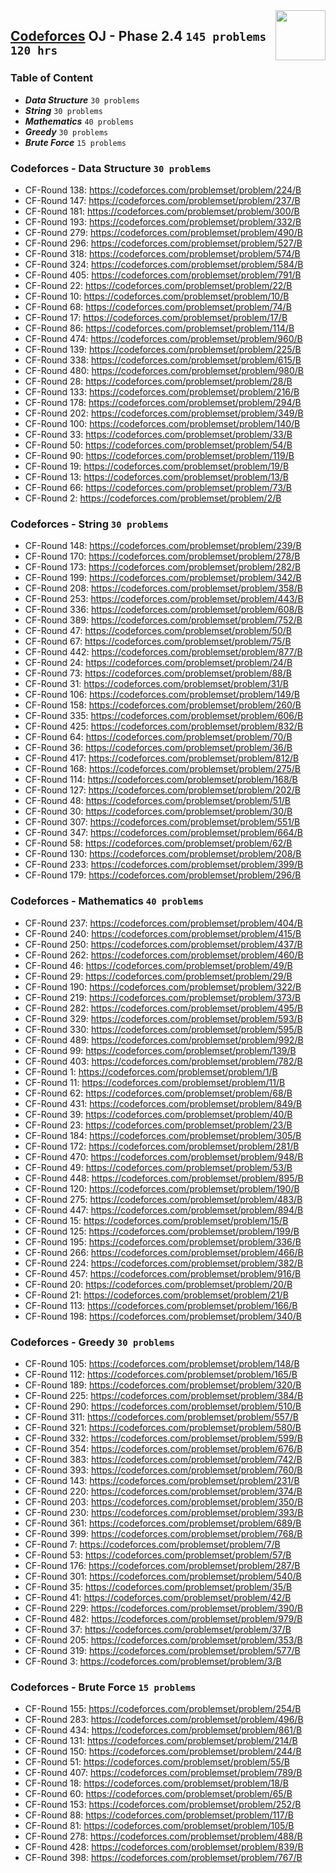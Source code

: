 <img align="right" width="80" height="80" src="https://github.com/cs-MohamedAyman/Problem-Solving-Training/blob/master/online-judges-logos/codeforces.jpg">

## [Codeforces](https://codeforces.com/) OJ - Phase 2.4 `145 problems` `120 hrs`

### Table of Content

- ***Data Structure*** `30 problems`
- ***String***         `30 problems`
- ***Mathematics***    `40 problems`
- ***Greedy***         `30 problems`
- ***Brute Force***    `15 problems`

### Codeforces - Data Structure `30 problems`

- CF-Round 138: https://codeforces.com/problemset/problem/224/B
- CF-Round 147: https://codeforces.com/problemset/problem/237/B
- CF-Round 181: https://codeforces.com/problemset/problem/300/B
- CF-Round 193: https://codeforces.com/problemset/problem/332/B
- CF-Round 279: https://codeforces.com/problemset/problem/490/B
- CF-Round 296: https://codeforces.com/problemset/problem/527/B
- CF-Round 318: https://codeforces.com/problemset/problem/574/B
- CF-Round 324: https://codeforces.com/problemset/problem/584/B
- CF-Round 405: https://codeforces.com/problemset/problem/791/B
- CF-Round 22: https://codeforces.com/problemset/problem/22/B
- CF-Round 10: https://codeforces.com/problemset/problem/10/B
- CF-Round 68: https://codeforces.com/problemset/problem/74/B
- CF-Round 17: https://codeforces.com/problemset/problem/17/B
- CF-Round 86: https://codeforces.com/problemset/problem/114/B
- CF-Round 474: https://codeforces.com/problemset/problem/960/B
- CF-Round 139: https://codeforces.com/problemset/problem/225/B
- CF-Round 338: https://codeforces.com/problemset/problem/615/B
- CF-Round 480: https://codeforces.com/problemset/problem/980/B
- CF-Round 28: https://codeforces.com/problemset/problem/28/B
- CF-Round 133: https://codeforces.com/problemset/problem/216/B
- CF-Round 178: https://codeforces.com/problemset/problem/294/B
- CF-Round 202: https://codeforces.com/problemset/problem/349/B
- CF-Round 100: https://codeforces.com/problemset/problem/140/B
- CF-Round 33: https://codeforces.com/problemset/problem/33/B
- CF-Round 50: https://codeforces.com/problemset/problem/54/B
- CF-Round 90: https://codeforces.com/problemset/problem/119/B
- CF-Round 19: https://codeforces.com/problemset/problem/19/B
- CF-Round 13: https://codeforces.com/problemset/problem/13/B
- CF-Round 66: https://codeforces.com/problemset/problem/73/B
- CF-Round 2: https://codeforces.com/problemset/problem/2/B

### Codeforces - String `30 problems`

- CF-Round 148: https://codeforces.com/problemset/problem/239/B
- CF-Round 170: https://codeforces.com/problemset/problem/278/B
- CF-Round 173: https://codeforces.com/problemset/problem/282/B
- CF-Round 199: https://codeforces.com/problemset/problem/342/B
- CF-Round 208: https://codeforces.com/problemset/problem/358/B
- CF-Round 253: https://codeforces.com/problemset/problem/443/B
- CF-Round 336: https://codeforces.com/problemset/problem/608/B
- CF-Round 389: https://codeforces.com/problemset/problem/752/B
- CF-Round 47: https://codeforces.com/problemset/problem/50/B
- CF-Round 67: https://codeforces.com/problemset/problem/75/B
- CF-Round 442: https://codeforces.com/problemset/problem/877/B
- CF-Round 24: https://codeforces.com/problemset/problem/24/B
- CF-Round 73: https://codeforces.com/problemset/problem/88/B
- CF-Round 31: https://codeforces.com/problemset/problem/31/B
- CF-Round 106: https://codeforces.com/problemset/problem/149/B
- CF-Round 158: https://codeforces.com/problemset/problem/260/B
- CF-Round 335: https://codeforces.com/problemset/problem/606/B
- CF-Round 425: https://codeforces.com/problemset/problem/832/B
- CF-Round 64: https://codeforces.com/problemset/problem/70/B
- CF-Round 36: https://codeforces.com/problemset/problem/36/B
- CF-Round 417: https://codeforces.com/problemset/problem/812/B
- CF-Round 168: https://codeforces.com/problemset/problem/275/B
- CF-Round 114: https://codeforces.com/problemset/problem/168/B
- CF-Round 127: https://codeforces.com/problemset/problem/202/B
- CF-Round 48: https://codeforces.com/problemset/problem/51/B
- CF-Round 30: https://codeforces.com/problemset/problem/30/B
- CF-Round 307: https://codeforces.com/problemset/problem/551/B
- CF-Round 347: https://codeforces.com/problemset/problem/664/B
- CF-Round 58: https://codeforces.com/problemset/problem/62/B
- CF-Round 130: https://codeforces.com/problemset/problem/208/B
- CF-Round 233: https://codeforces.com/problemset/problem/399/B
- CF-Round 179: https://codeforces.com/problemset/problem/296/B

### Codeforces - Mathematics `40 problems`

- CF-Round 237: https://codeforces.com/problemset/problem/404/B
- CF-Round 240: https://codeforces.com/problemset/problem/415/B
- CF-Round 250: https://codeforces.com/problemset/problem/437/B
- CF-Round 262: https://codeforces.com/problemset/problem/460/B
- CF-Round 46: https://codeforces.com/problemset/problem/49/B
- CF-Round 29: https://codeforces.com/problemset/problem/29/B
- CF-Round 190: https://codeforces.com/problemset/problem/322/B
- CF-Round 219: https://codeforces.com/problemset/problem/373/B
- CF-Round 282: https://codeforces.com/problemset/problem/495/B
- CF-Round 329: https://codeforces.com/problemset/problem/593/B
- CF-Round 330: https://codeforces.com/problemset/problem/595/B
- CF-Round 489: https://codeforces.com/problemset/problem/992/B
- CF-Round 99: https://codeforces.com/problemset/problem/139/B
- CF-Round 403: https://codeforces.com/problemset/problem/782/B
- CF-Round 1: https://codeforces.com/problemset/problem/1/B
- CF-Round 11: https://codeforces.com/problemset/problem/11/B
- CF-Round 62: https://codeforces.com/problemset/problem/68/B
- CF-Round 431: https://codeforces.com/problemset/problem/849/B
- CF-Round 39: https://codeforces.com/problemset/problem/40/B
- CF-Round 23: https://codeforces.com/problemset/problem/23/B
- CF-Round 184: https://codeforces.com/problemset/problem/305/B
- CF-Round 172: https://codeforces.com/problemset/problem/281/B
- CF-Round 470: https://codeforces.com/problemset/problem/948/B
- CF-Round 49: https://codeforces.com/problemset/problem/53/B
- CF-Round 448: https://codeforces.com/problemset/problem/895/B
- CF-Round 120: https://codeforces.com/problemset/problem/190/B
- CF-Round 275: https://codeforces.com/problemset/problem/483/B
- CF-Round 447: https://codeforces.com/problemset/problem/894/B
- CF-Round 15: https://codeforces.com/problemset/problem/15/B
- CF-Round 125: https://codeforces.com/problemset/problem/199/B
- CF-Round 195: https://codeforces.com/problemset/problem/336/B
- CF-Round 266: https://codeforces.com/problemset/problem/466/B
- CF-Round 224: https://codeforces.com/problemset/problem/382/B
- CF-Round 457: https://codeforces.com/problemset/problem/916/B
- CF-Round 20: https://codeforces.com/problemset/problem/20/B
- CF-Round 21: https://codeforces.com/problemset/problem/21/B
- CF-Round 113: https://codeforces.com/problemset/problem/166/B
- CF-Round 198: https://codeforces.com/problemset/problem/340/B

### Codeforces - Greedy `30 problems`

- CF-Round 105: https://codeforces.com/problemset/problem/148/B
- CF-Round 112: https://codeforces.com/problemset/problem/165/B
- CF-Round 189: https://codeforces.com/problemset/problem/320/B
- CF-Round 225: https://codeforces.com/problemset/problem/384/B
- CF-Round 290: https://codeforces.com/problemset/problem/510/B
- CF-Round 311: https://codeforces.com/problemset/problem/557/B
- CF-Round 321: https://codeforces.com/problemset/problem/580/B
- CF-Round 332: https://codeforces.com/problemset/problem/599/B
- CF-Round 354: https://codeforces.com/problemset/problem/676/B
- CF-Round 383: https://codeforces.com/problemset/problem/742/B
- CF-Round 393: https://codeforces.com/problemset/problem/760/B
- CF-Round 143: https://codeforces.com/problemset/problem/231/B
- CF-Round 220: https://codeforces.com/problemset/problem/374/B
- CF-Round 203: https://codeforces.com/problemset/problem/350/B
- CF-Round 230: https://codeforces.com/problemset/problem/393/B
- CF-Round 361: https://codeforces.com/problemset/problem/689/B
- CF-Round 399: https://codeforces.com/problemset/problem/768/B
- CF-Round 7: https://codeforces.com/problemset/problem/7/B
- CF-Round 53: https://codeforces.com/problemset/problem/57/B
- CF-Round 176: https://codeforces.com/problemset/problem/287/B
- CF-Round 301: https://codeforces.com/problemset/problem/540/B
- CF-Round 35: https://codeforces.com/problemset/problem/35/B
- CF-Round 41: https://codeforces.com/problemset/problem/42/B
- CF-Round 229: https://codeforces.com/problemset/problem/390/B
- CF-Round 482: https://codeforces.com/problemset/problem/979/B
- CF-Round 37: https://codeforces.com/problemset/problem/37/B
- CF-Round 205: https://codeforces.com/problemset/problem/353/B
- CF-Round 319: https://codeforces.com/problemset/problem/577/B
- CF-Round 3: https://codeforces.com/problemset/problem/3/B

### Codeforces - Brute Force `15 problems`

- CF-Round 155: https://codeforces.com/problemset/problem/254/B
- CF-Round 283: https://codeforces.com/problemset/problem/496/B
- CF-Round 434: https://codeforces.com/problemset/problem/861/B
- CF-Round 131: https://codeforces.com/problemset/problem/214/B
- CF-Round 150: https://codeforces.com/problemset/problem/244/B
- CF-Round 51: https://codeforces.com/problemset/problem/55/B
- CF-Round 407: https://codeforces.com/problemset/problem/789/B
- CF-Round 18: https://codeforces.com/problemset/problem/18/B
- CF-Round 60: https://codeforces.com/problemset/problem/65/B
- CF-Round 153: https://codeforces.com/problemset/problem/252/B
- CF-Round 88: https://codeforces.com/problemset/problem/117/B
- CF-Round 81: https://codeforces.com/problemset/problem/105/B
- CF-Round 278: https://codeforces.com/problemset/problem/488/B
- CF-Round 428: https://codeforces.com/problemset/problem/839/B
- CF-Round 398: https://codeforces.com/problemset/problem/767/B
